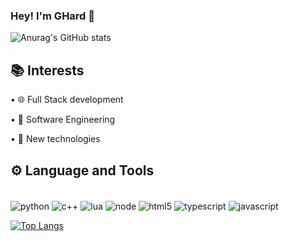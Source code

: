 ### Hey! I'm GHard 👋

![Anurag's GitHub stats](https://github-readme-stats.vercel.app/api?username=gehardi&show_icons=true&theme=dracula)


## 📚 Interests

 <div>
 <p>
 • 🌐 Full Stack development
 </p>
 
 <p>
  • 🔎 Software Engineering
 </p>
 
 <p>
  • 🧪 New technologies
 </p>
  </div>

## ⚙️ Language and Tools

<div style="display: inline_block"><br/>
<div style="display: inline_block">
  <img align="center" alt="python" src="https://img.shields.io/badge/Python-3776AB?style=for-the-badge&logo=python&logoColor=white" />
  <img align="center" alt="c++" src="https://img.shields.io/badge/C%2B%2B-00599C?style=for-the-badge&logo=c%2B%2B&logoColor=white" />
  <img align="center" alt="lua" src="https://img.shields.io/badge/Lua-2C2D72?style=for-the-badge&logo=lua&logoColor=white" />
  <img align="center" alt="node" src="https://img.shields.io/badge/Node.js-43853D?style=for-the-badge&logo=node.js&logoColor=white" />
  <img align="center" alt="html5" src="https://img.shields.io/badge/HTML5-E34F26?style=for-the-badge&logo=html5&logoColor=white" />
  <img align="center" alt="typescript" src="https://img.shields.io/badge/TypeScript-007ACC?style=for-the-badge&logo=typescript&logoColor=white" />
  <img align="center" alt="javascript" src="https://img.shields.io/badge/JavaScript-F7DF1E?style=for-the-badge&logo=javascript&logoColor=black" />
 
  
  [![Top Langs](https://github-readme-stats.vercel.app/api/top-langs/?username=gehardi&layout=compact)](https://github.com/anuraghazra/github-readme-stats)
  
 
